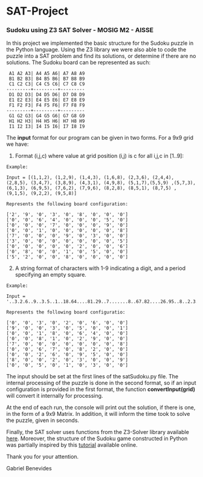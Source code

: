 # SAT-Project
### Sudoku using Z3 SAT Solver - MOSIG M2 - AISSE

In this project we implemented the basic structure for the Sudoku puzzle in the Python language. Using the Z3 library we were also able to code the puzzle into a SAT problem and find its solutions, or determine if there are no solutions. The Sudoku board can be represented as such:

```
 A1 A2 A3| A4 A5 A6| A7 A8 A9
 B1 B2 B3| B4 B5 B6| B7 B8 B9   
 C1 C2 C3| C4 C5 C6| C7 C8 C9   
---------+---------+---------   
 D1 D2 D3| D4 D5 D6| D7 D8 D9   
 E1 E2 E3| E4 E5 E6| E7 E8 E9   
 F1 F2 F3| F4 F5 F6| F7 F8 F9   
---------+---------+---------   
 G1 G2 G3| G4 G5 G6| G7 G8 G9   
 H1 H2 H3| H4 H5 H6| H7 H8 H9   
 I1 I2 I3| I4 I5 I6| I7 I8 I9 
```
The **input** format for our program can be given in two forms. For a 9x9 grid we have:

1) Format (i,j,c) where value at grid position (i,j) is c for all i,j,c in [1..9]:

```
Example:

Input = [(1,1,2), (1,2,9), (1,4,3), (1,6,8), (2,3,6), (2,4,4), (2,8,5), (3,4,7), (3,8,9), (4,3,1), (4,9,8), (5,1,7),(5,5,9) ,(5,7,3), (6,1,3), (6,9,5), (7,6,2), (7,9,6), (8,2,8), (8,5,1), (8,7,5) ,(9,1,5), (9,2,2), (9,5,8)]

Represents the following board configuration:

['2', '9', '0', '3', '0', '8', '0', '0', '0']
['0', '0', '6', '4', '0', '0', '0', '5', '0']
['0', '0', '0', '7', '0', '0', '0', '9', '0']
['0', '0', '1', '0', '0', '0', '0', '0', '8']
['7', '0', '0', '0', '9', '0', '3', '0', '0']
['3', '0', '0', '0', '0', '0', '0', '0', '5']
['0', '0', '0', '0', '0', '2', '0', '0', '6']
['0', '8', '0', '0', '1', '0', '5', '0', '0']
['5', '2', '0', '0', '8', '0', '0', '0', '0']
```
2) A string format of characters with 1-9 indicating a digit, and a period specifying an empty square. 

```
Example:

Input = '..3.2.6..9..3.5..1..18.64....81.29..7.......8..67.82....26.95..8..2.3..9..5.1.3..'

Represents the following board configuratio:

['0', '0', '3', '0', '2', '0', '6', '0', '0']
['9', '0', '0', '3', '0', '5', '0', '0', '1']
['0', '0', '1', '8', '0', '6', '4', '0', '0']
['0', '0', '8', '1', '0', '2', '9', '0', '0']
['7', '0', '0', '0', '0', '0', '0', '0', '8']
['0', '0', '6', '7', '0', '8', '2', '0', '0']
['0', '0', '2', '6', '0', '9', '5', '0', '0']
['8', '0', '0', '2', '0', '3', '0', '0', '9']
['0', '0', '5', '0', '1', '0', '3', '0', '0']

```

 The input should be set at the first lines of the satSudoku.py file. The internal processing of the puzzle is done in the second format, so if an input configuration is provided in the first format, the function __convertInput(grid)__ will convert it internally for processing. 
 
 At the end of each run, the console will print out the solution, if there is one, in the form of a 9x9 Matrix. In addition, it will inform the time took to solve the puzzle, given in seconds. 

 Finally, the SAT solver uses functions from the Z3-Solver library available [here](https://pypi.org/project/z3-solver/). Moreover, the structure of the Sudoku game constructed in Python was partially inspired by this [tutorial](https://norvig.com/sudoku.html) available online. 

 Thank you for your attention. 

Gabriel Benevides
